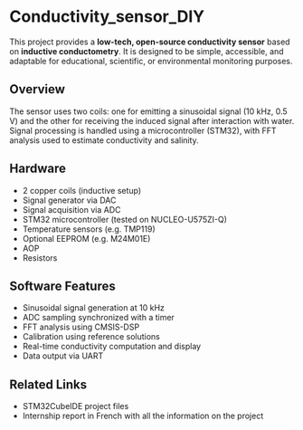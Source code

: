# Conductivity_sensor_DIY

This project provides a **low-tech, open-source conductivity sensor** based on **inductive conductometry**. It is designed to be simple, accessible, and adaptable for educational, scientific, or environmental monitoring purposes.

## Overview

The sensor uses two coils: one for emitting a sinusoidal signal (10 kHz, 0.5 V) and the other for receiving the induced signal after interaction with water. Signal processing is handled using a microcontroller (STM32), with FFT analysis used to estimate conductivity and salinity.

## Hardware

- 2 copper coils (inductive setup)
- Signal generator via DAC
- Signal acquisition via ADC
- STM32 microcontroller (tested on NUCLEO-U575ZI-Q)
- Temperature sensors (e.g. TMP119)
- Optional EEPROM (e.g. M24M01E)
- AOP
- Resistors

## Software Features

- Sinusoidal signal generation at 10 kHz
- ADC sampling synchronized with a timer
- FFT analysis using CMSIS-DSP
- Calibration using reference solutions
- Real-time conductivity computation and display
- Data output via UART

## Related Links

- STM32CubeIDE project files
- Internship report in French with all the information on the project
